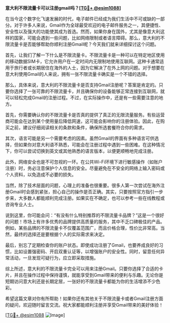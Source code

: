**意大利不限流量卡可以注册gmail吗？[[TG💪+ @esim1088](https://t.me/s/esim1088)]**

在当今这个数字化飞速发展的时代，电子邮件已经成为我们生活中不可或缺的一部分。对于许多人来说，Gmail作为全球最受欢迎的电子邮件服务之一，其便捷性、安全性以及强大的功能使其成为首选。然而，如果你身在国外，尤其是像意大利这样的国家，可能会遇到一些问题，比如网络限制或者语言障碍。那么，意大利的不限流量卡是否能够帮助你顺利注册Gmail呢？今天我们就来详细探讨这个问题。

首先，让我们了解一下什么是不限流量卡。不限流量卡是一种可以在特定地区使用的移动数据SIM卡，它允许用户在一定时间内无限制地使用互联网。这种卡通常适用于旅行者或长期居住在海外的人士，因为它解决了在外上网的问题。对于想要在意大利使用Gmail的人来说，拥有一张不限流量卡确实是一个不错的选择。

那么，具体来说，意大利的不限流量卡是否支持Gmail注册呢？答案是肯定的。只要你选择了一张可靠的不限流量卡，并且确保你的设备能够正常连接到互联网，就可以轻松完成Gmail的注册过程。不过，在实际操作中，还是有一些需要注意的地方。

首先，你需要确认你的不限流量卡是否真的提供了真正的无限流量服务。有些运营商可能会在达到某个使用量后降低网速，这可能会影响你的注册体验。因此，在购买之前，建议仔细阅读相关的条款和条件，确保所选套餐符合你的需求。

其次，语言可能是另一个需要考虑的因素。虽然Gmail的界面有多种语言可供选择，但如果你对意大利语不熟悉，可能会在注册过程中遇到一些困难。在这种情况下，你可以尝试切换到英文或其他熟悉的语言版本，以便更顺畅地完成注册。

此外，网络安全也是不可忽视的一环。在公共Wi-Fi环境下进行敏感操作（如账户注册）时，务必注意保护个人信息的安全。尽量避免在不安全的网络上输入密码或个人资料，以免造成不必要的损失。

当然，除了技术层面的问题，心理上的准备也很重要。很多人第一次尝试在海外注册Gmail时会感到紧张，担心自己的操作是否正确。其实，只要按照官方指引一步步来，大多数人都能顺利完成注册。如果实在不确定，也可以参考一些在线教程或咨询专业人士。

说到这里，你可能会问：“有没有什么特别推荐的不限流量卡品牌？”这是一个很好的问题！市场上有许多优秀的品牌提供高质量的服务，其中不乏口碑极佳的产品。例如，某些品牌的不限流量卡不仅覆盖范围广，而且价格合理，性价比非常高。当然，最终的选择还是要根据个人的实际需求来决定。

最后，别忘了定期检查你的账户状态。即使成功注册了Gmail，也要养成良好的习惯，比如设置强密码、开启双重认证等，以增强账户的安全性。同时，留意任何异常活动，一旦发现可疑行为，应立即采取措施。

综上所述，意大利的不限流量卡完全可以用来注册Gmail。只要你选择了合适的卡片，并且在操作过程中保持谨慎，就能享受到Gmail带来的便利与乐趣。无论你是短期访问意大利还是长期定居，一张好的不限流量卡都能为你的生活增添不少色彩。

希望这篇文章对你有所帮助！如果你还有其他关于不限流量卡或者Gmail注册方面的疑问，欢迎随时留言交流。祝大家都能顺利注册并享受Gmail带来的美好体验！

[[TG💪+ @esim1088](https://t.me/s/esim1088) ![Image](https://i.postimg.cc/4NQfJmqS/Snipaste-2025-05-13-00-14-12.png)]